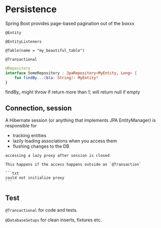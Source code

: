 # Persistence

Spring Boot provides page-based pagination out of the boxxx


`@Entity`

`@EntityListeners`

`@Table(name = "my_beautiful_table")`

`@Transactional`

```kotlin
@Repository
interface SomeRepository : JpaRepository<MyEntity, Long> {
	fun findBy...(bla: String): MyEntity?
}

```

findBy_ might throw if return more than 1; will return null if empty

## Connection, session

A Hibernate session (or anything that implements JPA EntityManager) is responsible for 
* tracking entities
* lazily loading associations when you access them
* flushing changes to the DB

~~~admonish warning title="Gotcha: Proxy leak"
accessing a lazy proxy after session is closed

This happens if the access happens outside an `@Transaction`

```txt
could not initialize proxy
```
~~~

## Test

`@Transactional` for code and tests.

`@DatabaseSetups` for clean inserts, fixtures etc.
